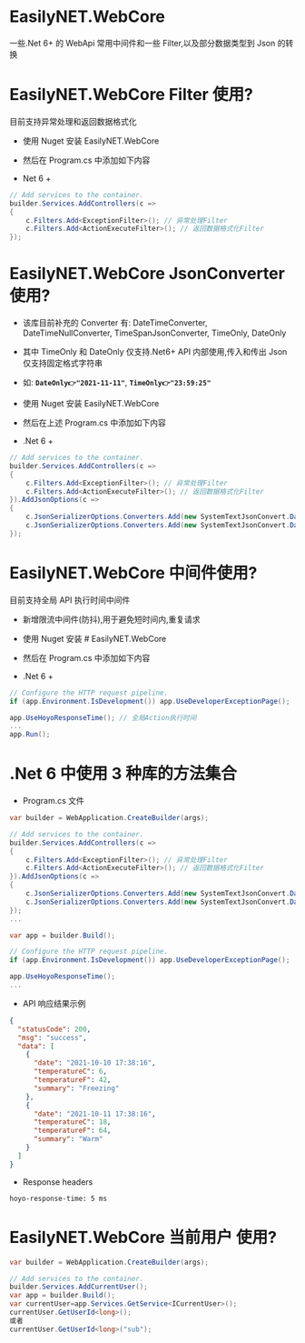 # EasilyNET.WebCore

一些.Net 6+ 的 WebApi 常用中间件和一些 Filter,以及部分数据类型到 Json 的转换

# EasilyNET.WebCore Filter 使用?

目前支持异常处理和返回数据格式化

- 使用 Nuget 安装 EasilyNET.WebCore
- 然后在 Program.cs 中添加如下内容

- Net 6 +

```csharp
// Add services to the container.
builder.Services.AddControllers(c =>
{
    c.Filters.Add<ExceptionFilter>(); // 异常处理Filter
    c.Filters.Add<ActionExecuteFilter>(); // 返回数据格式化Filter
});
```

# EasilyNET.WebCore JsonConverter 使用?

- 该库目前补充的 Converter 有: DateTimeConverter, DateTimeNullConverter, TimeSpanJsonConverter, TimeOnly, DateOnly
- 其中 TimeOnly 和 DateOnly 仅支持.Net6+ API 内部使用,传入和传出 Json 仅支持固定格式字符串
- 如: **`DateOnly👉"2021-11-11"`**, **`TimeOnly👉"23:59:25"`**

- 使用 Nuget 安装 EasilyNET.WebCore
- 然后在上述 Program.cs 中添加如下内容

- .Net 6 +

```csharp
// Add services to the container.
builder.Services.AddControllers(c =>
{
    c.Filters.Add<ExceptionFilter>(); // 异常处理Filter
    c.Filters.Add<ActionExecuteFilter>(); // 返回数据格式化Filter
}).AddJsonOptions(c =>
{
    c.JsonSerializerOptions.Converters.Add(new SystemTextJsonConvert.DateTimeConverter());
    c.JsonSerializerOptions.Converters.Add(new SystemTextJsonConvert.DateTimeNullConverter());
});
```

# EasilyNET.WebCore 中间件使用?

目前支持全局 API 执行时间中间件

- 新增限流中间件(防抖),用于避免短时间内,重复请求
- 使用 Nuget 安装 # EasilyNET.WebCore
- 然后在 Program.cs 中添加如下内容

- .Net 6 +

```csharp
// Configure the HTTP request pipeline.
if (app.Environment.IsDevelopment()) app.UseDeveloperExceptionPage();

app.UseHoyoResponseTime(); // 全局Action执行时间
...
app.Run();
```

# .Net 6 中使用 3 种库的方法集合

- Program.cs 文件

```csharp
var builder = WebApplication.CreateBuilder(args);

// Add services to the container.
builder.Services.AddControllers(c =>
{
    c.Filters.Add<ExceptionFilter>(); // 异常处理Filter
    c.Filters.Add<ActionExecuteFilter>(); // 返回数据格式化Filter
}).AddJsonOptions(c =>
{
    c.JsonSerializerOptions.Converters.Add(new SystemTextJsonConvert.DateTimeConverter());
    c.JsonSerializerOptions.Converters.Add(new SystemTextJsonConvert.DateTimeNullConverter());
});
...

var app = builder.Build();

// Configure the HTTP request pipeline.
if (app.Environment.IsDevelopment()) app.UseDeveloperExceptionPage();

app.UseHoyoResponseTime();
...
```

- API 响应结果示例

```json
{
  "statusCode": 200,
  "msg": "success",
  "data": [
    {
      "date": "2021-10-10 17:38:16",
      "temperatureC": 6,
      "temperatureF": 42,
      "summary": "Freezing"
    },
    {
      "date": "2021-10-11 17:38:16",
      "temperatureC": 18,
      "temperatureF": 64,
      "summary": "Warm"
    }
  ]
}
```

- Response headers

```
hoyo-response-time: 5 ms
```

# EasilyNET.WebCore 当前用户 使用?

```csharp
var builder = WebApplication.CreateBuilder(args);

// Add services to the container.
builder.Services.AddCurrentUser();
var app = builder.Build();
var currentUser=app.Services.GetService<ICurrentUser>();
currentUser.GetUserId<long>();
或者
currentUser.GetUserId<long>("sub");
```